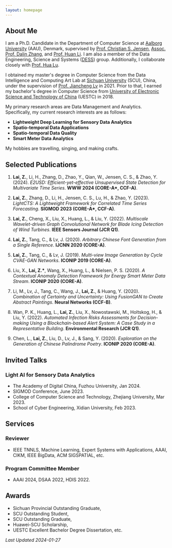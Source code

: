 ```yaml
---
layout: homepage
---
```


## About Me

I am a Ph.D. Candidate in the Department of Computer Science at [Aalborg University](https://www.en.aau.dk/) (AAU), Denmark, supervised by [Prof. Christian S. Jensen](https://csj.cs.aau.dk/), [Assoc. Prof. Dalin Zhang](https://dalinzhang.github.io/), and [Prof. Huan Li](https://longaspire.github.io/). I am also a member of the Data Engineering, Science and Systems ([DESS](https://www.cs.aau.dk/research/Data-Engineering-Science-and-Systems)) group. Additionally, I collaborate closely with [Prof. Hua Lu](https://luhua.ruc.dk/).

I obtained my master's degree in Computer Science from the Data Intelligence and Computing Art Lab at [Sichuan University](https://en.scu.edu.cn/) (SCU), China, under the supervision of [Prof. Jiancheng Lv](https://cs.scu.edu.cn/info/1288/13627.htm) in 2021. Prior to that, I earned my bachelor's degree in Computer Science from [University of Electronic Science and Technology of China](https://en.uestc.edu.cn/) (UESTC) in 2018.


My primary research areas are Data Management and Analytics. Specifically, my current research interests are as follows:
- **Lightweight Deep Learning for Sensory Data Analytics**
- **Spatio-temporal Data Applications**
- **Spatio-temporal Data Quality**
- **Smart Meter Data Analytics**


My hobbies are travelling, singing, and making crafts.


## Selected Publications

1. **Lai, Z.**, Li, H., Zhang, D., Zhao, Y., Qian, W., Jensen, C. S., & Zhao, Y. (2024). *E2USD: Efficient-yet-effective Unsupervised State Detection for Multivariate Time Series*. **WWW 2024 (CORE-A\*, CCF-A)**.

2. **Lai, Z.**, Zhang, D., Li, H., Jensen, C. S., Lu, H., & Zhao, Y. (2023). *LightCTS: A Lightweight Framework for Correlated Time Series Forecasting*. **SIGMOD 2023 (CORE-A\*, CCF-A)**.

3. **Lai, Z.**, Cheng, X., Liu, X., Huang, L., & Liu, Y. (2022). *Multiscale Wavelet-driven Graph Convolutional Network for Blade Icing Detection of Wind Turbines*. **IEEE Sensors Journal (JCR Q1)**.

4. **Lai, Z.**, Tang, C., & Lv, J. (2020). *Arbitrary Chinese Font Generation from a Single Reference*. **IJCNN 2020 (CORE-A)**.

5. **Lai, Z.**, Tang, C., & Lv, J. (2019). *Multi-view Image Generation by Cycle CVAE-GAN Networks*. **ICONIP 2019 (CORE-A)**.

6. Liu, X., **Lai, Z.\***, Wang, X., Huang, L., & Nielsen, P. S. (2020). *A Contextual Anomaly Detection Framework for Energy Smart Meter Data Stream*. **ICONIP 2020 (CORE-A)**.

7. Li, M., Lv, J., Tang, C., Wang, J., **Lai, Z.**, & Huang, Y. (2020). *Combination of Certainty and Uncertainty: Using FusionGAN to Create Abstract Paintings*. **Neural Networks (CCF-B)**.

8. Wan, P. K., Huang, L., **Lai, Z.**, Liu, X., Nowostawski, M., Holtskog, H., & Liu, Y. (2022). *Automated Infection Risks Assessments for Decision-making Using a Blockchain-based Alert System: A Case Study in a Representative Building*. **Environmental Research (JCR Q1)**.

9. Chen, L., **Lai, Z.**, Liu, D., Lv, J., & Sang, Y. (2020). *Exploration on the Generation of Chinese Palindrome Poetry*. **ICONIP 2020 (CORE-A)**.


## Invited Talks
### Light AI for Sensory Data Analytics
- The Academy of Digital China, Fuzhou University, Jan 2024.
- SIGMOD Conference, June 2023.
- College of Computer Science and Technology, Zhejiang University, Mar 2023.
- School of Cyber Engineering, Xidian University, Feb 2023.


## Services

### Reviewer
- IEEE TNNLS, Machine Learning, Expert Systems with Applications, AAAI, CIKM, IEEE BigData, ACM SIGSPATIAL, etc.

### Program Committee Member
- AAAI 2024, DSAA 2022, HDIS 2022.

## Awards
- Sichuan Provincial Outstanding Graduate,
- SCU Outstanding Student,
- SCU Outstanding Graduate,
- Huawei-SCU Scholarship,
- UESTC Excellent Bachelor Degree Dissertation, etc.



_Last Updated 2024-01-27_
